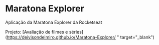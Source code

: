 # Maratona Explorer
 Aplicação da Maratona Explorer da Rocketseat

 Projeto: [Avaliação de filmes e séries](https://deivisondelmiro.github.io/Maratona-Explorer/ " target="_blank")
